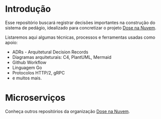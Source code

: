 # Introdução

Esse repositório buscará registrar decisões importantes na construção do sistema de pedágio, idealizado para concretizar o projeto [Dose na Nuvem](https://dosedetelemetria.com/dose-na-nuvem/).

Listaremos aqui algumas técnicas, processos e ferramentas usadas como apoio:

- ADRs - Arquitetural Decision Records
- Diagramas arquiteturais: C4, PlantUML, Mermaid
- Github Workflow
- Linguagem Go
- Protocolos HTTP/2, gRPC
- e muitos mais.

# Microserviços

Conheça outros repositórios da organização [Dose na Nuvem](https://github.com/dose-na-nuvem).
